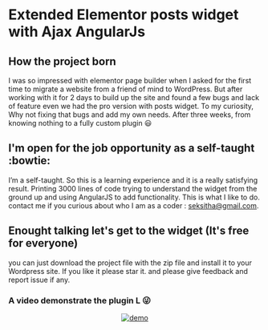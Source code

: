 # Extended Elementor posts widget with Ajax AngularJs
## How the project born
I was so impressed with elementor page builder when I asked for the first time to migrate a website from a friend of mind to WordPress.  But after working with it for 2 days to build up the site and found a few bugs and lack of feature even we had the pro version with posts widget. To my curiosity, Why not fixing that bugs and add my own needs. After three weeks, from knowing nothing to a fully custom plugin :smiley: 

## I'm open for the job opportunity as a self-taught :bowtie:
I’m a self-taught. So this is a learning experience and it is a really satisfying result. Printing 3000 lines of code trying to understand the widget from the ground up and using AngularJS to add functionality. This is what I like to do. 
contact me if you curious about who I am as a coder : seksitha@gmail.com.

## Enought talking let's get to the widget (It's free for everyone)

you can just download the project file with the zip file and install it to your Wordpress site. If you like it please star it. and please give feedback and report issue if any.


### A video demonstrate the plugin L :stuck_out_tongue_winking_eye:

<div align="center">
  <a href=http://www.youtube.com/watch?v=GFzOiX4XlA4" >
    <img src="http://img.youtube.com/vi/GFzOiX4XlA4/0.jpg" alt="demo">
  </a>
</div>
